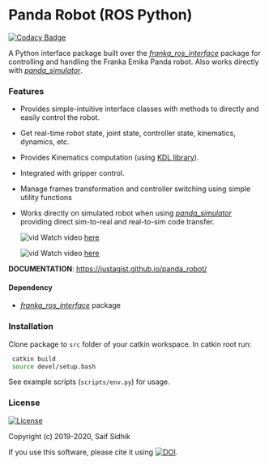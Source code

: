 # Panda Robot (ROS Python)

[![Codacy Badge](https://api.codacy.com/project/badge/Grade/104807d6e9d74377ac40c827d9d261e3)](https://www.codacy.com/manual/justagist/panda_robot?utm_source=github.com&amp;utm_medium=referral&amp;utm_content=justagist/panda_robot&amp;utm_campaign=Badge_Grade)

A Python interface package built over the [*franka_ros_interface*](https://github.com/justagist/franka_ros_interface) package for controlling and handling the Franka Emika Panda robot. Also works directly with [*panda_simulator*](https://github.com/justagist/panda_simulator).

### Features
- Provides simple-intuitive interface classes with methods to directly and easily control the robot.
- Get real-time robot state, joint state, controller state, kinematics, dynamics, etc.
- Provides Kinematics computation (using [KDL library](http://wiki.ros.org/kdl)).
- Integrated with gripper control.
- Manage frames transformation and controller switching using simple utility functions
- Works directly on simulated robot when using [*panda_simulator*](https://github.com/justagist/panda_simulator) providing direct sim-to-real and real-to-sim code transfer.

  ![vid](assets/panda_robot_demo.gif)
 Watch video [here](https://youtu.be/4bEVysUIvOY)

  ![vid](assets/panda_simulator.gif)
 Watch video [here](https://www.youtube.com/watch?v=NdSbXC0r7tU)

**DOCUMENTATION**: https://justagist.github.io/panda_robot/

#### Dependency
- [*franka_ros_interface*](https://github.com/justagist/franka_ros_interface) package

### Installation

Clone package to `src` folder of your catkin workspace. In catkin root run:

```sh
 catkin build
 source devel/setup.bash
```

See example scripts (`scripts/env.py`) for usage.

### License

[![License](https://img.shields.io/badge/License-Apache%202.0-blue.svg)](https://opensource.org/licenses/Apache-2.0)

Copyright (c) 2019-2020, Saif Sidhik

If you use this software, please cite it using [![DOI](https://zenodo.org/badge/DOI/10.5281/zenodo.3747413.svg)](https://doi.org/10.5281/zenodo.3747413).
